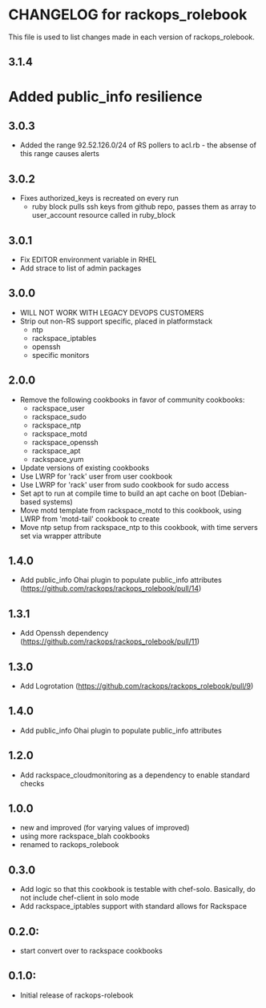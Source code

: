 # CHANGELOG for rackops_rolebook

This file is used to list changes made in each version of rackops_rolebook.

## 3.1.4
# Added public_info resilience

## 3.0.3
* Added the range 92.52.126.0/24 of RS pollers to acl.rb - the absense of this range causes alerts

## 3.0.2
* Fixes authorized_keys is recreated on every run
  * ruby block pulls ssh keys from github repo, passes them as array to user_account resource called in ruby_block

## 3.0.1
* Fix EDITOR environment variable in RHEL
* Add strace to list of admin packages

## 3.0.0
* WILL NOT WORK WITH LEGACY DEVOPS CUSTOMERS
* Strip out non-RS support specific, placed in platformstack
  * ntp
  * rackspace_iptables
  * openssh
  * specific monitors

## 2.0.0
* Remove the following cookbooks in favor of community cookbooks:
  * rackspace_user
  * rackspace_sudo
  * rackspace_ntp
  * rackspace_motd
  * rackspace_openssh
  * rackspace_apt
  * rackspace_yum
* Update versions of existing cookbooks
* Use LWRP for 'rack' user from user cookbook
* Use LWRP for 'rack' user from sudo cookbook for sudo access
* Set apt to run at compile time to build an apt cache on boot (Debian-based systems)
* Move motd template from rackspace_motd to this cookbook, using LWRP from 'motd-tail' cookbook to create
* Move ntp setup from rackspace_ntp to this cookbook, with time servers set via wrapper attribute

## 1.4.0
* Add public_info Ohai plugin to populate public_info attributes (https://github.com/rackops/rackops_rolebook/pull/14)

## 1.3.1
* Add Openssh dependency (https://github.com/rackops/rackops_rolebook/pull/11)

## 1.3.0
* Add Logrotation (https://github.com/rackops/rackops_rolebook/pull/9)

## 1.4.0
* Add public_info Ohai plugin to populate public_info attributes

## 1.2.0
* Add rackspace_cloudmonitoring as a dependency to enable standard checks

## 1.0.0
* new and improved (for varying values of improved)
* using more rackspace_blah cookbooks
* renamed to rackops_rolebook

## 0.3.0
* Add logic so that this cookbook is testable with chef-solo. Basically, do not include chef-client in solo mode
* Add rackspace_iptables support with standard allows for Rackspace

## 0.2.0:
* start convert over to rackspace cookbooks

## 0.1.0:
* Initial release of rackops-rolebook
